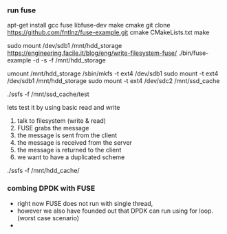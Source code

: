 ### run fuse

apt-get install gcc fuse libfuse-dev make cmake
git clone https://github.com/fntlnz/fuse-example.git
cmake CMakeLists.txt
make


sudo mount /dev/sdb1 /mnt/hdd_storage
https://engineering.facile.it/blog/eng/write-filesystem-fuse/
./bin/fuse-example -d -s -f /mnt/hdd_storage

umount /mnt/hdd_storage
/sbin/mkfs -t ext4 /dev/sdb1
sudo mount -t ext4 /dev/sdb1 /mnt/hdd_storage
sudo mount -t ext4 /dev/sdc2 /mnt/ssd_cache


./ssfs -f /mnt/ssd_cache/test

lets test it by using basic read and write

1. talk to filesystem (write & read)
2. FUSE grabs the message
3. the message is sent from the client
4. the message is received from the server
5. the message is returned to the client
1. we want to have a duplicated scheme


./ssfs -f /mnt/hdd_cache/

### combing DPDK with FUSE
- right now FUSE does not run with single thread,
- however we also have founded out that DPDK can run using for loop. (worst case scenario)
-

